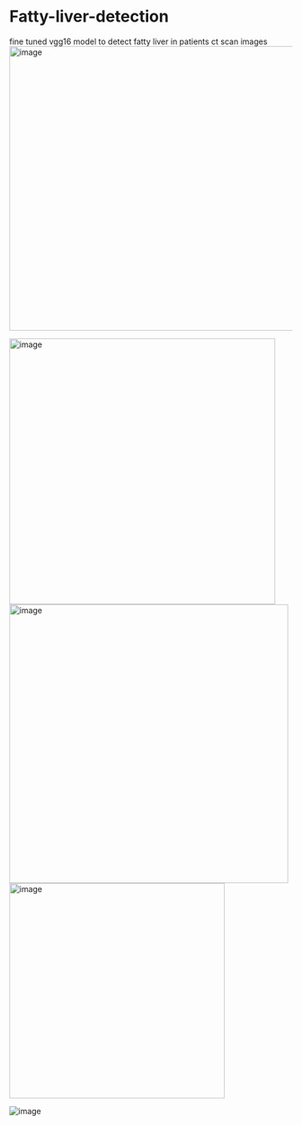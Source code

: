 # Fatty-liver-detection
fine tuned vgg16 model to detect fatty liver in patients ct scan images
<img width="506" alt="image" src="https://github.com/user-attachments/assets/c7edc578-48d6-4fe9-ae74-e9dd86280640">

<img width="473" alt="image" src="https://github.com/user-attachments/assets/d091e4be-7731-4cb9-8007-549634d0430b">

<img width="496" alt="image" src="https://github.com/user-attachments/assets/fc6e6c4d-c3e3-4b8f-9278-1d1b5bdef23b">

<img width="383" alt="image" src="https://github.com/user-attachments/assets/b4376e13-5076-4a0e-8b0f-3a3d09b881dc">

![image](https://github.com/user-attachments/assets/aaea62b9-970b-4996-92eb-b1c6788b9c8b)







